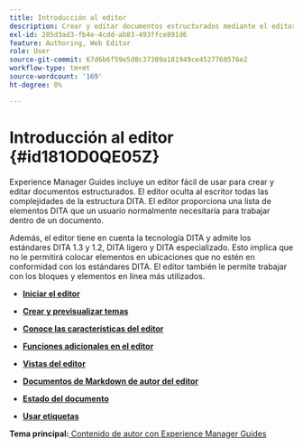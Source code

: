 ```yaml
---
title: Introducción al editor
description: Crear y editar documentos estructurados mediante el editor. Aprenda a trabajar con el editor siguiendo los estándares DITA en Adobe Experience Manager Guides.
exl-id: 285d3ad3-fb4e-4cdd-ab83-493ffce891d6
feature: Authoring, Web Editor
role: User
source-git-commit: 67d6b6f59e5d8c37389a181949ce4527760576e2
workflow-type: tm+mt
source-wordcount: '169'
ht-degree: 0%

---
```


# Introducción al editor {#id181OD0QE05Z}

Experience Manager Guides incluye un editor fácil de usar para crear y editar documentos estructurados. El editor oculta al escritor todas las complejidades de la estructura DITA. El editor proporciona una lista de elementos DITA que un usuario normalmente necesitaría para trabajar dentro de un documento.

Además, el editor tiene en cuenta la tecnología DITA y admite los estándares DITA 1.3 y 1.2, DITA ligero y DITA especializado. Esto implica que no le permitirá colocar elementos en ubicaciones que no estén en conformidad con los estándares DITA. El editor también le permite trabajar con los bloques y elementos en línea más utilizados.

- **[Iniciar el editor](web-editor-launch-editor.md)**

- **[Crear y previsualizar temas](create-preview-topics.md)**

- **[Conoce las características del editor](web-editor-features.md)**

- **[Funciones adicionales en el editor](web-editor-other-features.md)**

- **[Vistas del editor](web-editor-views.md)**

- **[Documentos de Markdown de autor del editor](web-editor-markdown-topic.md)**

- **[Estado del documento](web-editor-document-states.md)**

- **[Usar etiquetas](web-editor-use-label.md)**


**Tema principal:**[ Contenido de autor con Experience Manager Guides](authoring-content-xml-doc.md)
